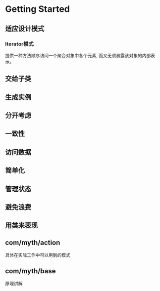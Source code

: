 # Getting Started

## 适应设计模式
### Iterator模式
提供一种方法顺序访问一个聚合对象中各个元素, 而又无须暴露该对象的内部表示。

## 交给子类

## 生成实例

## 分开考虑

## 一致性

## 访问数据

## 简单化

## 管理状态

## 避免浪费

## 用类来表现


## com/myth/action
具体在实际工作中可以用到的模式

## com/myth/base
原理讲解